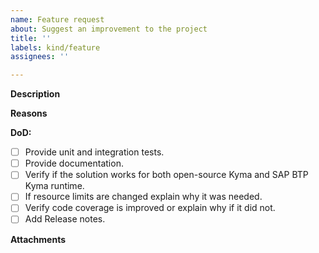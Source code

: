 ```yaml
---
name: Feature request
about: Suggest an improvement to the project
title: ''
labels: kind/feature
assignees: ''

---
```


<!-- Thank you for your contribution. Before you submit the issue:
1. Search open and closed issues for duplicates.
2. Read the contributing guidelines.
-->

**Description**

<!-- Provide a clear and concise description of the feature. -->

**Reasons**

<!-- Explain why we should add this feature. Provide use cases to illustrate its benefits. -->

**DoD:**
- [ ] Provide unit and integration tests.
- [ ] Provide documentation.
- [ ] Verify if the solution works for both open-source Kyma and SAP BTP Kyma runtime.
- [ ] If resource limits are changed explain why it was needed.
- [ ] Verify code coverage is improved or explain why if it did not.
- [ ] Add Release notes.

**Attachments**

<!-- Attach any files, links, code samples, or screenshots that will convince us to your idea. -->
